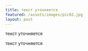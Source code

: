 ```yaml
---
title: текст уточняется
featured: /assets/images/pic02.jpg
layout: post
---
```


<p>текст уточняется</p>
<p>текст уточняется</p>
